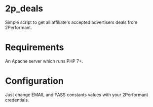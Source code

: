 # 2p_deals
Simple script to get all affiliate's accepted advertisers deals from 2Performant.

# Requirements
An Apache server which runs PHP 7+.

# Configuration
Just change EMAIL and PASS constants values with your 2Performant credentials.
